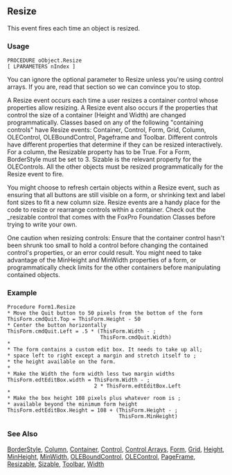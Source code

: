 ## Resize

This event fires each time an object is resized.

### Usage

```foxpro
PROCEDURE oObject.Resize
[ LPARAMETERS nIndex ]
```

You can ignore the optional parameter to Resize unless you're using control arrays. If you are, read that section so we can convince you to stop.

A Resize event occurs each time a user resizes a container control whose properties allow resizing. A Resize event also occurs if the properties that control the size of a container (Height and Width) are changed programmatically. Classes based on any of the following "containing controls" have Resize events: Container, Control, Form, Grid, Column, OLEControl, OLEBoundControl, Pageframe and Toolbar. Different controls have different properties that determine if they can be resized interactively. For a column, the Resizable property has to be True. For a Form, BorderStyle must be set to 3. Sizable is the relevant property for the OLEControls. All the other objects must be resized programmatically for the Resize event to fire.

You might choose to refresh certain objects within a Resize event, such as ensuring that all buttons are still visible on a form, or shrinking text and label font sizes to fit a new column size. Resize events are a handy place for the code to resize or rearrange controls within a container. Check out the _resizable control that comes with the FoxPro Foundation Classes before trying to write your own.

One caution when resizing controls: Ensure that the container control hasn't been shrunk too small to hold a control before changing the contained control's properties, or an error could result. You might need to take advantage of the MinHeight and MinWidth properties of a form, or programmatically check limits for the other containers before manipulating contained objects.

### Example

```foxpro
Procedure Form1.Resize
* Move the Quit button to 50 pixels from the bottom of the form
ThisForm.cmdQuit.Top = ThisForm.Height - 50
* Center the button horizontally
ThisForm.cmdQuit.Left = .5 * (ThisForm.Width - ;
                              ThisForm.cmdQuit.Width)
*
* The form contains a custom edit box. It needs to take up all;
* space left to right except a margin and stretch itself to ;
* the height available on the form.
*
* Make the Width the form width less two margin widths
ThisForm.edtEditBox.width = ThisForm.Width - ;
                            2 * ThisForm.edtEditBox.Left
*
* Make the box height 108 pixels plus whatever room is ;
* available beyond the minimum form height
ThisForm.edtEditBox.Height = 108 + (ThisForm.Height - ;
                                    ThisForm.MinHeight)
```
### See Also

[BorderStyle](s4g337.md), [Column](s4g488.md), [Container](s4g490.md), [Control](s4g490.md), [Control Arrays](s4g640.md), [Form](s4g598.md), [Grid](s4g488.md), [Height](s4g368.md), [MinHeight](s4g377.md), [MinWidth](s4g377.md), [OLEBoundControl](s4g518.md), [OLEControl](s4g518.md), [PageFrame](s4g524.md), [Resizable](s4g561.md), [Sizable](s4g627.md), [Toolbar](s4g535.md), [Width](s4g368.md)